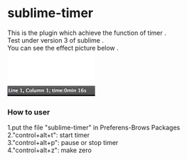 sublime-timer
=============

This is the plugin which achieve the function of timer .  
Test under version 3 of sublime .  
You can see the effect picture below .  
![sublime-timer](screenshot.png)


### How to user
1.put the file "sublime-timer" in Preferens-Brows Packages  
2."control+alt+t": start timer  
3."control+alt+p": pause or stop timer  
4."control+alt+z": make zero
